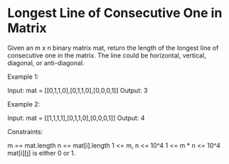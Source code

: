 # Longest Line of Consecutive One in Matrix

Given an m x n binary matrix mat, return the length of the longest line of consecutive one in the matrix.
The line could be horizontal, vertical, diagonal, or anti-diagonal.

Example 1:

Input: mat = [[0,1,1,0],[0,1,1,0],[0,0,0,1]]
Output: 3

Example 2:

Input: mat = [[1,1,1,1],[0,1,1,0],[0,0,0,1]]
Output: 4

Constraints:

m == mat.length
n == mat[i].length
1 <= m, n <= 10^4
1 <= m * n <= 10^4
mat[i][j] is either 0 or 1.
